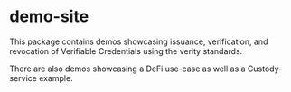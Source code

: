 # demo-site

This package contains demos showcasing issuance, verification, and revocation of Verifiable Credentials using the verity standards.

There are also demos showcasing a DeFi use-case as well as a Custody-service example.
